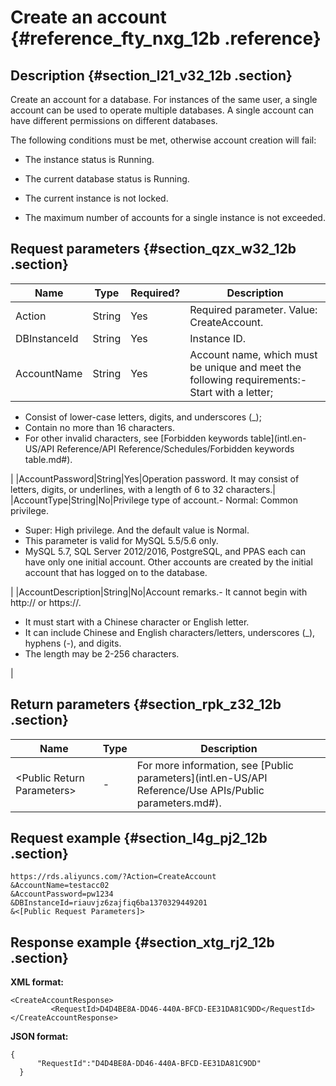 # Create an account {#reference_fty_nxg_12b .reference}

## Description {#section_l21_v32_12b .section}

Create an account for a database. For instances of the same user, a single account can be used to operate multiple databases. A single account can have different permissions on different databases.

The following conditions must be met, otherwise account creation will fail:

-   The instance status is Running.

-   The current database status is Running.

-   The current instance is not locked.

-   The maximum number of accounts for a single instance is not exceeded.


## Request parameters {#section_qzx_w32_12b .section}

|Name|Type|Required?|Description|
|----|----|---------|-----------|
|Action|String|Yes|Required parameter. Value: CreateAccount.|
|DBInstanceId|String|Yes|Instance ID.|
|AccountName|String|Yes|Account name, which must be unique and meet the following requirements:-   Start with a letter;
-   Consist of lower-case letters, digits, and underscores \(\_\);
-   Contain no more than 16 characters.
-   For other invalid characters, see [Forbidden keywords table](intl.en-US/API Reference/API Reference/Schedules/Forbidden keywords table.md#).

|
|AccountPassword|String|Yes|Operation password. It may consist of letters, digits, or underlines, with a length of 6 to 32 characters.|
|AccountType|String|No|Privilege type of account.-   Normal: Common privilege.
-   Super: High privilege. And the default value is Normal.
-   This parameter is valid for MySQL 5.5/5.6 only.
-   MySQL 5.7, SQL Server 2012/2016, PostgreSQL, and PPAS each can have only one initial account. Other accounts are created by the initial account that has logged on to the database.

|
|AccountDescription|String|No|Account remarks.-   It cannot begin with http:// or https://.
-   It must start with a Chinese character or English letter.
-   It can include Chinese and English characters/letters, underscores \(\_\), hyphens \(-\), and digits.
-   The length may be 2-256 characters.

|

## Return parameters {#section_rpk_z32_12b .section}

|Name|Type|Description|
|----|----|-----------|
|<Public Return Parameters\>|-|For more information, see [Public parameters](intl.en-US/API Reference/Use APIs/Public parameters.md#).|

## Request example {#section_l4g_pj2_12b .section}

```
https://rds.aliyuncs.com/?Action=CreateAccount
&AccountName=testacc02
&AccountPassword=pw1234
&DBInstanceId=riauvjz6zajfiq6ba1370329449201
&<[Public Request Parameters]>
```

## Response example {#section_xtg_rj2_12b .section}

**XML format:**

```
<CreateAccountResponse>
         <RequestId>D4D4BE8A-DD46-440A-BFCD-EE31DA81C9DD</RequestId>
</CreateAccountResponse>
```

**JSON format:**

```
{
      "RequestId":"D4D4BE8A-DD46-440A-BFCD-EE31DA81C9DD"
  }
```


